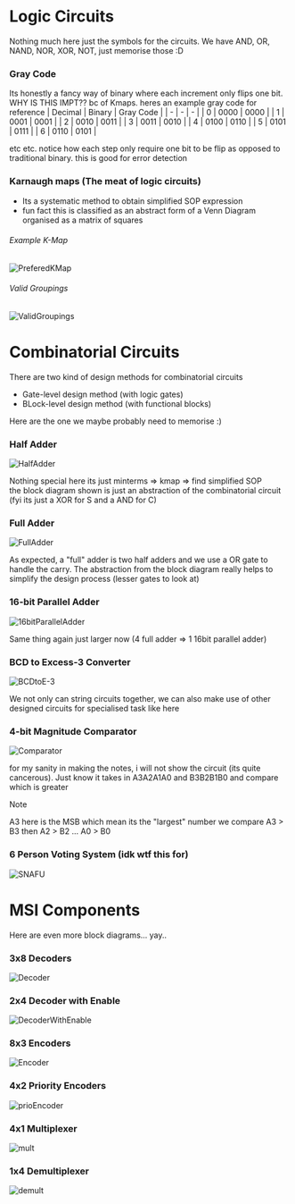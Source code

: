 # Logic Circuits
Nothing much here just the symbols for the circuits. We have AND, OR, NAND, NOR, XOR, NOT, just memorise those :D 

### Gray Code 
Its honestly a fancy way of binary where each increment only flips one bit. WHY IS THIS IMPT?? bc of Kmaps. heres 
an example gray code for reference 
| Decimal | Binary | Gray Code | 
| - | - | - | 
| 0 | 0000 | 0000 |
| 1 | 0001 | 0001 | 
| 2 | 0010 | 0011 | 
| 3 | 0011 | 0010 | 
| 4 | 0100 | 0110 | 
| 5 | 0101 | 0111 | 
| 6 | 0110 | 0101 |

etc etc. notice how each step only require one bit to be flip as opposed to traditional binary. this is good for error detection

### Karnaugh maps (The meat of logic circuits)
* Its a systematic method to obtain simplified SOP expression
* fun fact this is classified as an abstract form of a Venn Diagram organised as a matrix of squares

###### Example K-Map
![PreferedKMap](https://github.com/lyhthaddeus/Notes/blob/main/WrittenNotes/CS2100/comp/PreferedKMap.jpg)

###### Valid Groupings
![ValidGroupings](https://github.com/lyhthaddeus/Notes/blob/main/WrittenNotes/CS2100/comp/ValidGroupings.png) 

# Combinatorial Circuits
There are two kind of design methods for combinatorial circuits
* Gate-level design method (with logic gates)
* BLock-level design method (with functional blocks)

Here are the one we maybe probably need to memorise :)
### Half Adder
![HalfAdder](https://github.com/lyhthaddeus/Notes/blob/main/WrittenNotes/CS2100/comp/HalfAdder.png)

Nothing special here its just minterms => kmap => find simplified SOP <br>
the block diagram shown is just an abstraction of the combinatorial circuit (fyi its just a XOR for S and a AND for C)

### Full Adder
![FullAdder](https://github.com/lyhthaddeus/Notes/blob/main/WrittenNotes/CS2100/comp/FullAdder.png)

As expected, a "full" adder is two half adders and we use a OR gate to handle the carry. The abstraction 
from the block diagram really helps to simplify the design process (lesser gates to look at)

### 16-bit Parallel Adder 
![16bitParallelAdder](https://github.com/lyhthaddeus/Notes/blob/main/WrittenNotes/CS2100/comp/16bitParallelAdder.png)

Same thing again just larger now (4 full adder => 1 16bit parallel adder)

### BCD to Excess-3 Converter
![BCDtoE-3](https://github.com/lyhthaddeus/Notes/blob/main/WrittenNotes/CS2100/comp/BCDtoExcess-3.png)

We not only can string circuits together, we can also make use of other designed circuits for specialised task like here

### 4-bit Magnitude Comparator
![Comparator](https://github.com/lyhthaddeus/Notes/blob/main/WrittenNotes/CS2100/comp/4bitMagnitudeComparator.png)

for my sanity in making the notes, i will not show the circuit (its quite cancerous). 
Just know it takes in A3A2A1A0 and B3B2B1B0 and compare which is greater 

> [!NOTE]
> A3 here is the MSB which mean its the "largest" number
> we compare A3 > B3 then A2 > B2 ... A0 > B0 

### 6 Person Voting System (idk wtf this for)
![SNAFU](https://github.com/lyhthaddeus/Notes/blob/main/WrittenNotes/CS2100/comp/6PersonVotingSystem.png)

# MSI Components
Here are even more block diagrams... yay..

### 3x8 Decoders
![Decoder](https://github.com/lyhthaddeus/Notes/blob/main/WrittenNotes/CS2100/comp/Decoder.png) 

### 2x4 Decoder with Enable
![DecoderWithEnable](https://github.com/lyhthaddeus/Notes/blob/main/WrittenNotes/CS2100/comp/DecoderWithEnable.png) 

### 8x3 Encoders
![Encoder](https://github.com/lyhthaddeus/Notes/blob/main/WrittenNotes/CS2100/comp/Encoder.png) 

### 4x2 Priority Encoders
![prioEncoder](https://github.com/lyhthaddeus/Notes/blob/main/WrittenNotes/CS2100/comp/PriorityEncoder.png) 

### 4x1 Multiplexer
![mult](https://github.com/lyhthaddeus/Notes/blob/main/WrittenNotes/CS2100/comp/Multiplexer.png) 

### 1x4 Demultiplexer
![demult](https://github.com/lyhthaddeus/Notes/blob/main/WrittenNotes/CS2100/comp/Demultiplexer.png) 
